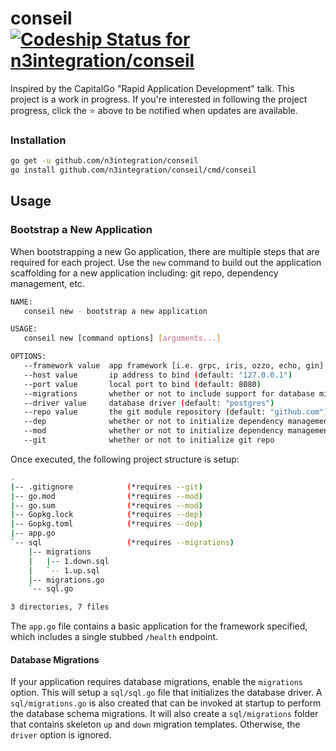 # conseil [ ![Codeship Status for n3integration/conseil](https://app.codeship.com/projects/a59591e0-66f2-0136-ff01-5e954b520d34/status?branch=master)](https://app.codeship.com/projects/297512)

Inspired by the CapitalGo "Rapid Application Development" talk. This
project is a work in progress. If you're interested in
following the project progress, click the :star: above to be notified
when updates are available.

### Installation

```sh
go get -u github.com/n3integration/conseil
go install github.com/n3integration/conseil/cmd/conseil
```

## Usage

### Bootstrap a New Application

When bootstrapping a new Go application, there are multiple steps
that are required for each project. Use the `new` command to build
out the application scaffolding for a new application including:
git repo, dependency management, etc.

```sh
NAME:
   conseil new - bootstrap a new application

USAGE:
   conseil new [command options] [arguments...]

OPTIONS:
   --framework value  app framework [i.e. grpc, iris, ozzo, echo, gin] (default: "gin")
   --host value       ip address to bind (default: "127.0.0.1")
   --port value       local port to bind (default: 8080)
   --migrations       whether or not to include support for database migrations
   --driver value     database driver (default: "postgres")
   --repo value       the git module repository (default: "github.com")
   --dep              whether or not to initialize dependency management using dep
   --mod              whether or not to initialize dependency management using go modules
   --git              whether or not to initialize git repo
```

Once executed, the following project structure is setup:

```sh
.
|-- .gitignore            (*requires --git)
|-- go.mod                (*requires --mod)
|-- go.sum                (*requires --mod)
|-- Gopkg.lock            (*requires --dep)
|-- Gopkg.toml            (*requires --dep)
|-- app.go
`-- sql                   (*requires --migrations)
    |-- migrations
    |   |-- 1.down.sql
    |   `-- 1.up.sql
    |-- migrations.go
    `-- sql.go

3 directories, 7 files

```

The `app.go` file contains a basic application for the framework specified,
which includes a single stubbed `/health` endpoint.

#### Database Migrations

If your application requires database migrations, enable the `migrations`
option. This will setup a `sql/sql.go` file that initializes the database driver.
A `sql/migrations.go` is also created that can be invoked at startup to perform the
database schema migrations. It will also create a `sql/migrations` folder that 
contains skeleton `up` and `down` migration templates. Otherwise, the `driver` 
option is ignored.

